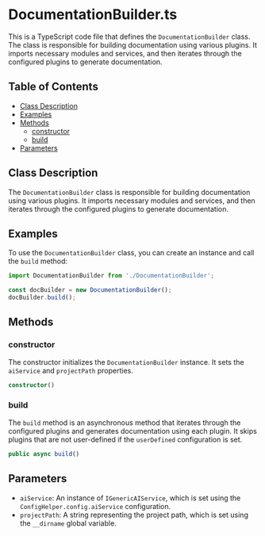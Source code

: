 # DocumentationBuilder.ts

This is a TypeScript code file that defines the `DocumentationBuilder` class. The class is responsible for building documentation using various plugins. It imports necessary modules and services, and then iterates through the configured plugins to generate documentation.

## Table of Contents

- [Class Description](#class-description)
- [Examples](#examples)
- [Methods](#methods)
  - [constructor](#constructor)
  - [build](#build)
- [Parameters](#parameters)

## Class Description

The `DocumentationBuilder` class is responsible for building documentation using various plugins. It imports necessary modules and services, and then iterates through the configured plugins to generate documentation.

## Examples

To use the `DocumentationBuilder` class, you can create an instance and call the `build` method:

```typescript
import DocumentationBuilder from './DocumentationBuilder';

const docBuilder = new DocumentationBuilder();
docBuilder.build();
```

## Methods

### constructor

The constructor initializes the `DocumentationBuilder` instance. It sets the `aiService` and `projectPath` properties.

```typescript
constructor()
```

### build

The `build` method is an asynchronous method that iterates through the configured plugins and generates documentation using each plugin. It skips plugins that are not user-defined if the `userDefined` configuration is set.

```typescript
public async build()
```

## Parameters

- `aiService`: An instance of `IGenericAIService`, which is set using the `ConfigHelper.config.aiService` configuration.
- `projectPath`: A string representing the project path, which is set using the `__dirname` global variable.